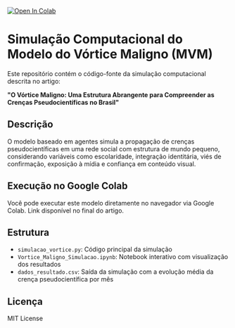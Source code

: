 [![Open In Colab](https://colab.research.google.com/assets/colab-badge.svg)](https://colab.research.google.com/github/cosmosweek/vortice-maligno-simulacao/blob/main/Vortice_Maligno_Simulacao.ipynb)
# Simulação Computacional do Modelo do Vórtice Maligno (MVM)

Este repositório contém o código-fonte da simulação computacional descrita no artigo:

**"O Vórtice Maligno: Uma Estrutura Abrangente para Compreender as Crenças Pseudocientíficas no Brasil"**

## Descrição

O modelo baseado em agentes simula a propagação de crenças pseudocientíficas em uma rede social com estrutura de mundo pequeno, considerando variáveis como escolaridade, integração identitária, viés de confirmação, exposição à mídia e confiança em conteúdo visual.

## Execução no Google Colab

Você pode executar este modelo diretamente no navegador via Google Colab. Link disponível no final do artigo.

## Estrutura

- `simulacao_vortice.py`: Código principal da simulação
- `Vortice_Maligno_Simulacao.ipynb`: Notebook interativo com visualização dos resultados
- `dados_resultado.csv`: Saída da simulação com a evolução média da crença pseudocientífica por mês

## Licença

MIT License
<!-- Atualização para disparar snapshot no Zenodo -->
